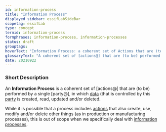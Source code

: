 ```yaml
---
id: information-process
title: "Information Process"
displayed_sidebar: essifLabSideBar
scopetag: essifLab
type: concept
termid: information-process
formphrases: information-process, information-processes
status: draft
grouptags:
hoverText: "Information Process: a coherent set of Actions that are (to be) performed by a single Party, in which data (that is controlled by this Party) is created, read, updated and/or deleted."
glossaryText: "A coherent set of [actions@] that are (to be) performed by a single [party@], in which [data](@) (that is controlled by this [party](@) is created, read, updated and/or deleted."
date: 20210922
---
```


### Short Description
An **Information Process** is a coherent set of [actions@] that are (to be) performed by a single [party@], in which [data](@) (that is controlled by this [party](@) is created, read, updated and/or deleted.

While it is possible that a process includes [actions](@) that also create, use, modify and/or delete other things (as in production or manufacturing processes), this is out of scope when we specifically deal with [information processes](information-process@).
